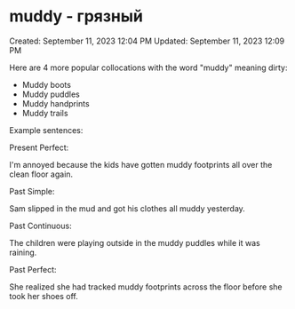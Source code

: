 # muddy - грязный

Created: September 11, 2023 12:04 PM
Updated: September 11, 2023 12:09 PM

Here are 4 more popular collocations with the word "muddy" meaning dirty:

- Muddy boots
- Muddy puddles
- Muddy handprints
- Muddy trails

Example sentences:

Present Perfect:

I'm annoyed because the kids have gotten muddy footprints all over the clean floor again.

Past Simple:

Sam slipped in the mud and got his clothes all muddy yesterday.

Past Continuous:

The children were playing outside in the muddy puddles while it was raining.

Past Perfect:

She realized she had tracked muddy footprints across the floor before she took her shoes off.